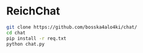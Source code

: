 # ReichChat
```sh
git clone https://github.com/bosska4alo4ki/chat/
cd chat
pip install -r req.txt
python chat.py
```

